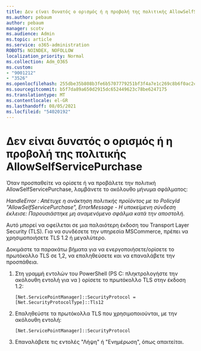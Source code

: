 ```yaml
---
title: Δεν είναι δυνατός ο ορισμός ή η προβολή της πολιτικής AllowSelfServicePurchase
ms.author: pebaum
author: pebaum
manager: scotv
ms.audience: Admin
ms.topic: article
ms.service: o365-administration
ROBOTS: NOINDEX, NOFOLLOW
localization_priority: Normal
ms.collection: Adm_O365
ms.custom:
- "9001212"
- "3526"
ms.openlocfilehash: 255dbe35b808b3fe6b5707779251bf3f4a7e1c269c8b6f0ac2cb43ca03c469e9
ms.sourcegitcommit: b5f7da89a650d2915dc652449623c78be6247175
ms.translationtype: MT
ms.contentlocale: el-GR
ms.lasthandoff: 08/05/2021
ms.locfileid: "54020192"
---
```

# <a name="unable-to-set-or-view-the-allowselfservicepurchase-policy"></a>Δεν είναι δυνατός ο ορισμός ή η προβολή της πολιτικής AllowSelfServicePurchase

Όταν προσπαθείτε να ορίσετε ή να προβάλετε την πολιτική AllowSelfServicePurchase, λαμβάνετε το ακόλουθο μήνυμα σφάλματος:

*HandleError : Απέτυχε η ανάκτηση πολιτικής προϊόντος με το PolicyId "AllowSelfServicePurchase", ErrorMessage - Η υποκείμενη σύνδεση έκλεισε: Παρουσιάστηκε μη αναμενόμενο σφάλμα κατά την αποστολή.*

Αυτό μπορεί να οφείλεται σε μια παλαιότερη έκδοση του Transport Layer Security (TLS). Για να συνδέσετε την υπηρεσία MSCommerce, πρέπει να χρησιμοποιήσετε TLS 1.2 ή μεγαλύτερο.  

Δοκιμάστε τα παρακάτω βήματα για να ενεργοποιήσετε/ορίσετε το πρωτόκολλο TLS σε 1,2, να επαληθεύσετε και να επαναλάβετε την προσπάθεια.
 1. Στη γραμμή εντολών του PowerShell (PS C: πληκτρολογήστε την ακόλουθη εντολή για να \) ορίσετε το πρωτόκολλο TLS στην έκδοση 1.2:

    `[Net.ServicePointManager]::SecurityProtocol = [Net.SecurityProtocolType]::Tls12`

2. Επαληθεύστε τα πρωτόκολλα TLS που χρησιμοποιούνται, με την ακόλουθη εντολή:

    `[Net.ServicePointManager]::SecurityProtocol` 

3. Επαναλάβετε τις εντολές "Λήψη" ή "Ενημέρωση", όπως απαιτείται.

